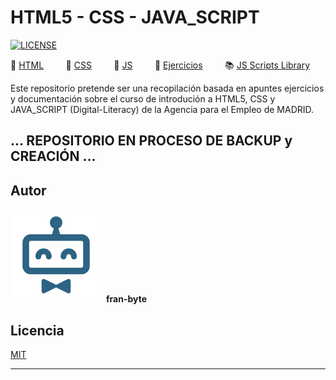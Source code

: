 # HTML5 - CSS - JAVA_SCRIPT

[![LICENSE](https://img.shields.io/badge/license-MIT-lightgrey.svg)](/LICENSE.txt)

📕  [HTML](/documentation/html5.md)         📕  [CSS](/documentation/css.md)         📕  [JS](/documentation/js.md)         :pencil: [Ejercicios](/html-css-examples/)         :books: [JS Scripts Library](/scripts_library/scripts.md)


Este repositorio pretende ser una recopilación basada en apuntes ejercicios y documentación sobre el curso de introdución a HTML5, CSS y JAVA_SCRIPT (Digital-Literacy) de la Agencia para el Empleo de MADRID.

## ... REPOSITORIO EN PROCESO DE BACKUP y CREACIÓN ...

## Autor ️
<img src="mdArchives/logo.png"/> **fran-byte**

## Licencia
[MIT](https://choosealicense.com/licenses/mit/)

---
